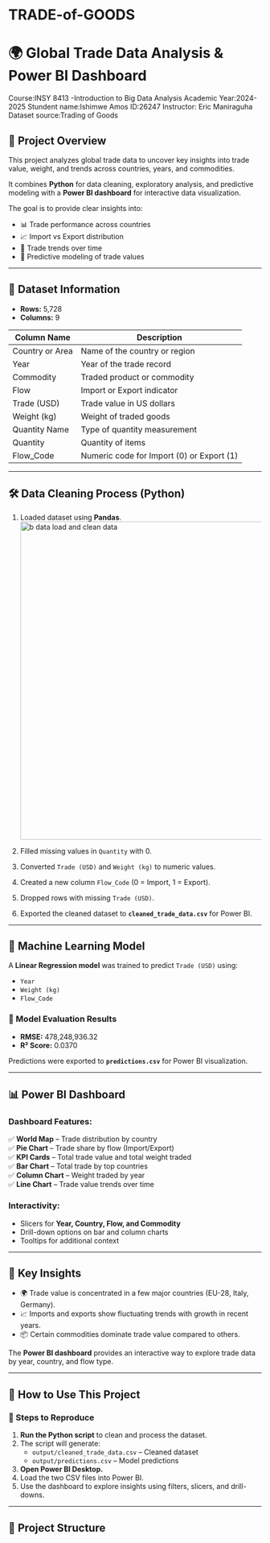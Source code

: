 # TRADE-of-GOODS
# 🌍 Global Trade Data Analysis & Power BI Dashboard

Course:INSY 8413 -Introduction to Big Data Analysis
Academic Year:2024-2025
Stundent name:Ishimwe Amos
ID:26247
Instructor: Eric Maniraguha
Dataset source:Trading of Goods

## 📌 Project Overview
This project analyzes global trade data to uncover key insights into trade value, weight, and trends across countries, years, and commodities.  

It combines **Python** for data cleaning, exploratory analysis, and predictive modeling with a **Power BI dashboard** for interactive data visualization.  

The goal is to provide clear insights into:
- 📊 Trade performance across countries
- 📈 Import vs Export distribution
- 📅 Trade trends over time
- 🔮 Predictive modeling of trade values

---

## 📂 Dataset Information
- **Rows:** 5,728  
- **Columns:** 9  

| Column Name       | Description                                 |
|-------------------|---------------------------------------------|
| Country or Area   | Name of the country or region              |
| Year              | Year of the trade record                   |
| Commodity         | Traded product or commodity               |
| Flow              | Import or Export indicator                |
| Trade (USD)       | Trade value in US dollars                 |
| Weight (kg)       | Weight of traded goods                    |
| Quantity Name     | Type of quantity measurement              |
| Quantity          | Quantity of items                         |
| Flow_Code         | Numeric code for Import (0) or Export (1) |

---

## 🛠 Data Cleaning Process (Python)
1. Loaded dataset using **Pandas**.   <img width="804" height="632" alt="b data load and clean data" src="https://github.com/user-attachments/assets/d0eb9f07-152a-44ba-8aa6-a9e6af355f99" />

2. Filled missing values in `Quantity` with 0.  
3. Converted `Trade (USD)` and `Weight (kg)` to numeric values.  
4. Created a new column `Flow_Code` (0 = Import, 1 = Export).  
5. Dropped rows with missing `Trade (USD)`.  
6. Exported the cleaned dataset to **`cleaned_trade_data.csv`** for Power BI.  

---

## 🤖 Machine Learning Model
A **Linear Regression model** was trained to predict `Trade (USD)` using:  
- `Year`  
- `Weight (kg)`  
- `Flow_Code`  

### 🔹 Model Evaluation Results
- **RMSE:** 478,248,936.32  
- **R² Score:** 0.0370  

Predictions were exported to **`predictions.csv`** for Power BI visualization.

---

## 📊 Power BI Dashboard
### Dashboard Features:
✅ **World Map** – Trade distribution by country  
✅ **Pie Chart** – Trade share by flow (Import/Export)  
✅ **KPI Cards** – Total trade value and total weight traded  
✅ **Bar Chart** – Total trade by top countries  
✅ **Column Chart** – Weight traded by year  
✅ **Line Chart** – Trade value trends over time  

### Interactivity:
- Slicers for **Year, Country, Flow, and Commodity**  
- Drill-down options on bar and column charts  
- Tooltips for additional context  

---

## 📌 Key Insights
- 🌍 Trade value is concentrated in a few major countries (EU-28, Italy, Germany).  
- 📈 Imports and exports show fluctuating trends with growth in recent years.  
- 📦 Certain commodities dominate trade value compared to others.  

The **Power BI dashboard** provides an interactive way to explore trade data by year, country, and flow type.

---

## 🚀 How to Use This Project
### 🔹 Steps to Reproduce
1. **Run the Python script** to clean and process the dataset.  
2. The script will generate:
   - `output/cleaned_trade_data.csv` – Cleaned dataset
   - `output/predictions.csv` – Model predictions
3. **Open Power BI Desktop.**
4. Load the two CSV files into Power BI.  
5. Use the dashboard to explore insights using filters, slicers, and drill-downs.

---

## 📁 Project Structure

